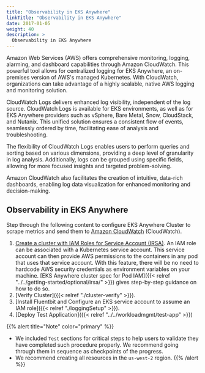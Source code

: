```yaml
---
title: "Observability in EKS Anywhere"
linkTitle: "Observability in EKS Anywhere"
date: 2017-01-05
weight: 40
description: >
  Observability in EKS Anywhere
---
```


Amazon Web Services (AWS) offers comprehensive monitoring, logging, alarming, and dashboard capabilities through Amazon CloudWatch. This powerful tool allows for centralized logging for EKS Anywhere, an on-premises version of AWS's managed Kubernetes. With CloudWatch, organizations can take advantage of a highly scalable, native AWS logging and monitoring solution.

CloudWatch Logs delivers enhanced log visibility, independent of the log source. CloudWatch Logs is available for EKS environments, as well as for EKS Anywhere providers such as vSphere, Bare Metal, Snow, CloudStack, and Nutanix. This unified solution ensures a consistent flow of events, seamlessly ordered by time, facilitating ease of analysis and troubleshooting.

The flexibility of CloudWatch Logs enables users to perform queries and sorting based on various dimensions, providing a deep level of granularity in log analysis. Additionally, logs can be grouped using specific fields, allowing for more focused insights and targeted problem-solving.

Amazon CloudWatch also facilitates the creation of intuitive, data-rich dashboards, enabling log data visualization for enhanced monitoring and decision-making.

## Observability in EKS Anywhere
Step through the following content to configure EKS Anywhere Cluster to scrape metrics and send them to [Amazon CloudWatch](https://aws.amazon.com/cloudwatch/) (CloudWatch).


1. [Create a cluster with IAM Roles for Service Account (IRSA)](#create-a-cluster-with-irsa). An IAM role can be associated with a Kubernetes service account. This service account can then provide AWS permissions to the containers in any pod that uses that service account. With this feature, there will be no need to hardcode AWS security credentials as environment variables on your machine. [EKS Anywhere cluster spec for Pod IAM]({{< relref "../../getting-started/optional/irsa/" >}}) gives step-by-step guidance on how to do so.
1. [Verify Cluster]({{< relref "./cluster-verify" >}}).
1. [Install Fluentbit and Configure an EKS service account to assume an IAM role]({{< relref "./loggingSetup" >}}).
1. [Deploy Test Application]({{< relref "../../workloadmgmt/test-app" >}})

{{% alert title="Note" color="primary" %}}
- We included `Test` sections for critical steps to help users to validate they have completed such procedure properly. We recommend going through them in sequence as checkpoints of the progress.
- We recommend creating all resources in the `us-west-2` region.
{{% /alert %}}